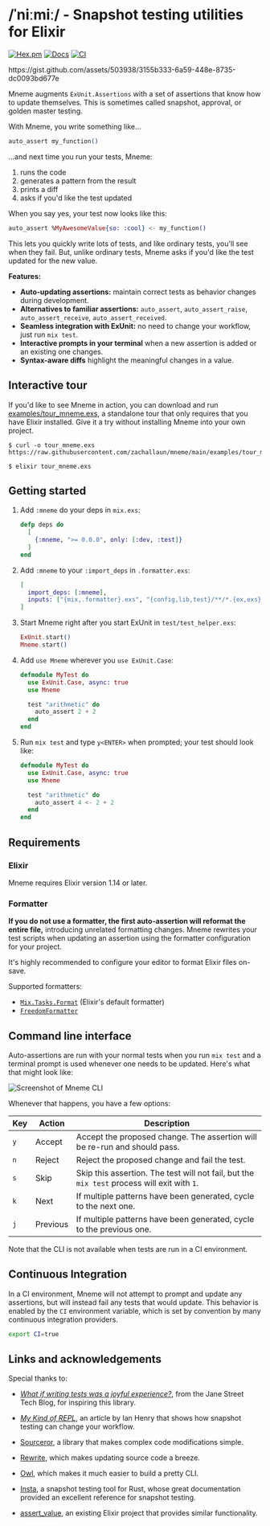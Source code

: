 # /ˈniːmiː/ - Snapshot testing utilities for Elixir

[![Hex.pm](https://img.shields.io/hexpm/v/mneme.svg)](https://hex.pm/packages/mneme)
[![Docs](https://img.shields.io/badge/hexdocs-docs-8e7ce6.svg)](https://hexdocs.pm/mneme)
[![CI](https://github.com/zachallaun/mneme/actions/workflows/ci.yml/badge.svg?branch=main)](https://github.com/zachallaun/mneme/actions/workflows/ci.yml)

<p data-video>https://gist.github.com/assets/503938/3155b333-6a59-448e-8735-dc0093bd677e</p>

Mneme augments `ExUnit.Assertions` with a set of assertions that know how to update themselves.
This is sometimes called snapshot, approval, or golden master testing.

With Mneme, you write something like...

```elixir
auto_assert my_function()
```

...and next time you run your tests, Mneme:

1. runs the code
2. generates a pattern from the result
3. prints a diff
4. asks if you'd like the test updated

When you say yes, your test now looks like this:

```elixir
auto_assert %MyAwesomeValue{so: :cool} <- my_function()
```

This lets you quickly write lots of tests, and like ordinary tests, you'll see when they fail.
But, unlike ordinary tests, Mneme asks if you'd like the test updated for the new value.

**Features:**

  * **Auto-updating assertions:** maintain correct tests as behavior changes during development.
  * **Alternatives to familiar assertions:** `auto_assert`, `auto_assert_raise`, `auto_assert_receive`, `auto_assert_received`.
  * **Seamless integration with ExUnit:** no need to change your workflow, just run `mix test`.
  * **Interactive prompts in your terminal** when a new assertion is added or an existing one changes.
  * **Syntax-aware diffs** highlight the meaningful changes in a value.

## Interactive tour

If you'd like to see Mneme in action, you can download and run [examples/tour_mneme.exs](https://github.com/zachallaun/mneme/blob/main/examples/tour_mneme.exs), a standalone tour that only requires that you have Elixir installed.
Give it a try without installing Mneme into your own project.

```shell
$ curl -o tour_mneme.exs https://raw.githubusercontent.com/zachallaun/mneme/main/examples/tour_mneme.exs

$ elixir tour_mneme.exs
```

## Getting started

1.  Add `:mneme` do your deps in `mix.exs`:

    ```elixir
    defp deps do
      [
        {:mneme, ">= 0.0.0", only: [:dev, :test]}
      ]
    end
    ```

2.  Add `:mneme` to your `:import_deps` in `.formatter.exs`:

    ```elixir
    [
      import_deps: [:mneme],
      inputs: ["{mix,.formatter}.exs", "{config,lib,test}/**/*.{ex,exs}"]
    ]
    ```

3.  Start Mneme right after you start ExUnit in `test/test_helper.exs`:

    ```elixir
    ExUnit.start()
    Mneme.start()
    ```

4.  Add `use Mneme` wherever you `use ExUnit.Case`:

    ```elixir
    defmodule MyTest do
      use ExUnit.Case, async: true
      use Mneme

      test "arithmetic" do
        auto_assert 2 + 2
      end
    end
    ```

5.  Run `mix test` and type `y<ENTER>` when prompted; your test should look like:

    ```elixir
    defmodule MyTest do
      use ExUnit.Case, async: true
      use Mneme

      test "arithmetic" do
        auto_assert 4 <- 2 + 2
      end
    end
    ```

## Requirements

### Elixir

Mneme requires Elixir version 1.14 or later.

### Formatter

**If you do not use a formatter, the first auto-assertion will reformat the entire file,** introducing unrelated formatting changes.
Mneme rewrites your test scripts when updating an assertion using the formatter configuration for your project.

It's highly recommended to configure your editor to format Elixir files on-save.

Supported formatters:

  * [`Mix.Tasks.Format`](https://hexdocs.pm/mix/Mix.Tasks.Format.html) (Elixir's default formatter)
  * [`FreedomFormatter`](https://github.com/marcandre/freedom_formatter)

## Command line interface

Auto-assertions are run with your normal tests when you run `mix test` and a terminal prompt is used whenever one needs to be updated.
Here's what that might look like:

![Screenshot of Mneme CLI](https://github.com/zachallaun/mneme/blob/main/docs/assets/images/demo_screenshot.png?raw=true)

Whenever that happens, you have a few options:

|Key|Action|Description|
|-|-|-|
|`y`|Accept|Accept the proposed change. The assertion will be re-run and should pass.|
|`n`|Reject|Reject the proposed change and fail the test.|
|`s`|Skip|Skip this assertion. The test will not fail, but the `mix test` process will exit with `1`.|
|`k`|Next|If multiple patterns have been generated, cycle to the next one.|
|`j`|Previous|If multiple patterns have been generated, cycle to the previous one.|

Note that the CLI is not available when tests are run in a CI environment.

## Continuous Integration

In a CI environment, Mneme will not attempt to prompt and update any assertions, but will instead fail any tests that would update.
This behavior is enabled by the `CI` environment variable, which is set by convention by many continuous integration providers.

```bash
export CI=true
```

## Links and acknowledgements

Special thanks to:

  * [_What if writing tests was a joyful experience?_](https://blog.janestreet.com/the-joy-of-expect-tests/), from the Jane Street Tech Blog, for inspiring this library.

  * [_My Kind of REPL_](https://ianthehenry.com/posts/my-kind-of-repl/), an article by Ian Henry that shows how snapshot testing can change your workflow.

  * [Sourceror](https://github.com/doorgan/sourceror), a library that makes complex code modifications simple.

  * [Rewrite](https://github.com/hrzndhrn/rewrite), which makes updating source code a breeze.

  * [Owl](https://github.com/fuelen/owl), which makes it much easier to build a pretty CLI.

  * [Insta](https://insta.rs/), a snapshot testing tool for Rust, whose great documentation provided an excellent reference for snapshot testing.

  * [assert_value](https://github.com/assert-value/assert_value_elixir), an existing Elixir project that provides similar functionality.
